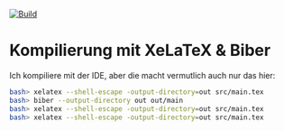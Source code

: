 [![Build](https://github.com/Beleg-6-EAP/Presentation/actions/workflows/build-latex-push-pdf.yml/badge.svg)](https://github.com/Beleg-6-EAP/Presentation/actions/workflows/build-latex-push-pdf.yml)

# Kompilierung mit XeLaTeX & Biber

Ich kompiliere mit der IDE, aber die macht vermutlich auch nur das hier:
```bash
bash> xelatex --shell-escape -output-directory=out src/main.tex
bash> biber --output-directory out out/main
bash> xelatex --shell-escape -output-directory=out src/main.tex
bash> xelatex --shell-escape -output-directory=out src/main.tex
```
